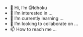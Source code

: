 - 👋 Hi, I’m @Idhoku
- 👀 I’m interested in ...
- 🌱 I’m currently learning ...
- 💞️ I’m looking to collaborate on ...
- 📫 How to reach me ...

<!---
Idhoku/Idhoku is a ✨ special ✨ repository because its `README.md` (this file) appears on your GitHub profile.
You can click the Preview link to take a look at your changes.
--->
